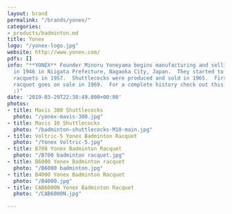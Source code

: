 ```yaml
---
layout: brand
permalink: "/brands/yonex/"
categories:
- products/badminton.md
title: Yonex
logo: "/yonex-logo.jpg"
website: http://www.yonex.com/
pdfs: []
info: "**YONEX** Founder Minoru Yoneyama begins manufacturing and selling wooden products
  in 1946 in Niigata Prefecture, Nagaoka City, Japan.  They started to make badminton
  racquets in 1957.  Shuttlecocks were produced and sold in 1965.  First aluminum
  racquet goes on sale in 1969.  For a complete history check out this [link](https://www.yonex.co.jp/company/en/about/history/)
  ;)"
date: '2019-03-29T22:38:49.000+00:00'
photos:
- title: Mavis 300 Shuttlecocks
  photo: "/yonex-mavis-300.jpg"
- title: Mavis 10 Shuttlecocks
  photo: "/badminton-shuttlecocks-M10-main.jpg"
- title: Voltric-5 Yonex Badminton Racquet
  photo: "/Yonex Voltric-5.jpg"
- title: B700 Yonex Badminton Racquet
  photo: "/B700 badminton racquet.jpg"
- title: B6000 Yonex Badminton racquet
  photo: "/B6000 badminton.jpg"
- title: B4000 Yonex Badminton Racquet
  photo: "/B4000.jpg"
- title: CAB6000N Yonex Badminton Racquet
  photo: "/CAB6000N.jpg"

---
```

